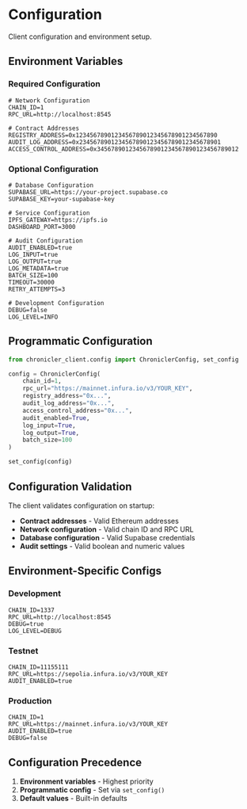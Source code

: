 # Configuration

Client configuration and environment setup.

## Environment Variables

### Required Configuration

```env
# Network Configuration
CHAIN_ID=1
RPC_URL=http://localhost:8545

# Contract Addresses
REGISTRY_ADDRESS=0x1234567890123456789012345678901234567890
AUDIT_LOG_ADDRESS=0x2345678901234567890123456789012345678901
ACCESS_CONTROL_ADDRESS=0x3456789012345678901234567890123456789012
```

### Optional Configuration

```env
# Database Configuration
SUPABASE_URL=https://your-project.supabase.co
SUPABASE_KEY=your-supabase-key

# Service Configuration
IPFS_GATEWAY=https://ipfs.io
DASHBOARD_PORT=3000

# Audit Configuration
AUDIT_ENABLED=true
LOG_INPUT=true
LOG_OUTPUT=true
LOG_METADATA=true
BATCH_SIZE=100
TIMEOUT=30000
RETRY_ATTEMPTS=3

# Development Configuration
DEBUG=false
LOG_LEVEL=INFO
```

## Programmatic Configuration

```python
from chronicler_client.config import ChroniclerConfig, set_config

config = ChroniclerConfig(
    chain_id=1,
    rpc_url="https://mainnet.infura.io/v3/YOUR_KEY",
    registry_address="0x...",
    audit_log_address="0x...",
    access_control_address="0x...",
    audit_enabled=True,
    log_input=True,
    log_output=True,
    batch_size=100
)

set_config(config)
```

## Configuration Validation

The client validates configuration on startup:

- **Contract addresses** - Valid Ethereum addresses
- **Network configuration** - Valid chain ID and RPC URL
- **Database configuration** - Valid Supabase credentials
- **Audit settings** - Valid boolean and numeric values

## Environment-Specific Configs

### Development
```env
CHAIN_ID=1337
RPC_URL=http://localhost:8545
DEBUG=true
LOG_LEVEL=DEBUG
```

### Testnet
```env
CHAIN_ID=11155111
RPC_URL=https://sepolia.infura.io/v3/YOUR_KEY
AUDIT_ENABLED=true
```

### Production
```env
CHAIN_ID=1
RPC_URL=https://mainnet.infura.io/v3/YOUR_KEY
AUDIT_ENABLED=true
DEBUG=false
```

## Configuration Precedence

1. **Environment variables** - Highest priority
2. **Programmatic config** - Set via `set_config()`
3. **Default values** - Built-in defaults